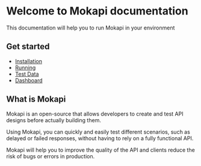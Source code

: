 # Welcome to Mokapi documentation

This documentation will help you to run Mokapi in your
environment

## Get started

- [Installation](/docs/guides/get-started/installation.md)
- [Running](/docs/guides/get-started/running.md)
- [Test Data](/docs/guides/get-started/test-data.md)
- [Dashboard](/docs/guides/get-started/dashboard.md)

## What is Mokapi

Mokapi is an open-source that allows developers to create 
and test API designs before actually building them. 

Using Mokapi, you can quickly and easily test different 
scenarios, such as delayed or failed responses, without 
having to rely on a fully functional API.

Mokapi will help you to improve the quality of the API and
clients reduce the risk of bugs or errors in production.

